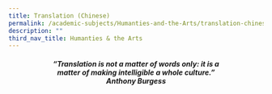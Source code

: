 ```yaml
---
title: Translation (Chinese)
permalink: /academic-subjects/Humanties-and-the-Arts/translation-chinese/
description: ""
third_nav_title: Humanties & the Arts
---
```

<center><h4><em>“Translation is not a matter of words only: it is a<br>matter of making intelligible a whole culture.”<br><b>Anthony Burgess</b></em></h4></center>
